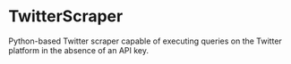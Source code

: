 # TwitterScraper
Python-based Twitter scraper capable of executing queries on the Twitter platform in the absence of an API key.
